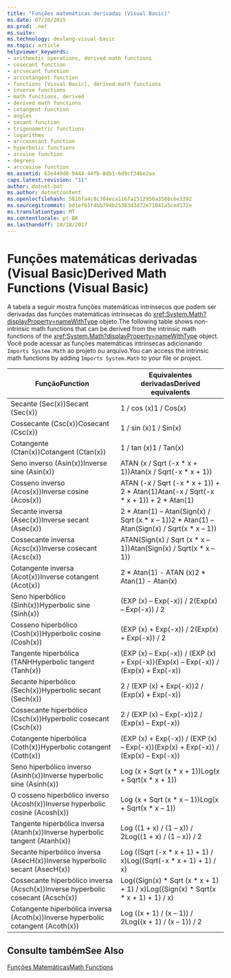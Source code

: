 ```yaml
---
title: "Funções matemáticas derivadas (Visual Basic)"
ms.date: 07/20/2015
ms.prod: .net
ms.suite: 
ms.technology: devlang-visual-basic
ms.topic: article
helpviewer_keywords:
- arithmetic operations, derived math functions
- cosecant function
- arcsecant function
- arccotangent function
- functions [Visual Basic], derived math functions
- inverse functions
- math functions, derived
- derived math functions
- cotangent function
- angles
- secant function
- trigonometric functions
- logarithms
- arccosecant function
- hyperbolic functions
- arcsine function
- degrees
- arccosine function
ms.assetid: 63e449d8-9444-44fb-8db1-6d9cf346e2aa
caps.latest.revision: "11"
author: dotnet-bot
ms.author: dotnetcontent
ms.openlocfilehash: 5816fa4c8c384eca116fa1512950a3588c6e3392
ms.sourcegitcommit: bd1ef61f4bb794b25383d3d72e71041a5ced172e
ms.translationtype: MT
ms.contentlocale: pt-BR
ms.lasthandoff: 10/18/2017
---
```

# <a name="derived-math-functions-visual-basic"></a><span data-ttu-id="1cda5-102">Funções matemáticas derivadas (Visual Basic)</span><span class="sxs-lookup"><span data-stu-id="1cda5-102">Derived Math Functions (Visual Basic)</span></span>
<span data-ttu-id="1cda5-103">A tabela a seguir mostra funções matemáticas intrínsecos que podem ser derivadas das funções matemáticas intrínsecas do <xref:System.Math?displayProperty=nameWithType> objeto.</span><span class="sxs-lookup"><span data-stu-id="1cda5-103">The following table shows non-intrinsic math functions that can be derived from the intrinsic math functions of the <xref:System.Math?displayProperty=nameWithType> object.</span></span> <span data-ttu-id="1cda5-104">Você pode acessar as funções matemáticas intrínsecas adicionando `Imports System.Math` ao projeto ou arquivo.</span><span class="sxs-lookup"><span data-stu-id="1cda5-104">You can access the intrinsic math functions by adding `Imports System.Math` to your file or project.</span></span>  
  
|<span data-ttu-id="1cda5-105">Função</span><span class="sxs-lookup"><span data-stu-id="1cda5-105">Function</span></span>|<span data-ttu-id="1cda5-106">Equivalentes derivadas</span><span class="sxs-lookup"><span data-stu-id="1cda5-106">Derived equivalents</span></span>|  
|--------------|-------------------------|  
|<span data-ttu-id="1cda5-107">Secante (Sec(x))</span><span class="sxs-lookup"><span data-stu-id="1cda5-107">Secant (Sec(x))</span></span>|<span data-ttu-id="1cda5-108">1 / cos (x)</span><span class="sxs-lookup"><span data-stu-id="1cda5-108">1 / Cos(x)</span></span>|  
|<span data-ttu-id="1cda5-109">Cossecante (Csc(x))</span><span class="sxs-lookup"><span data-stu-id="1cda5-109">Cosecant (Csc(x))</span></span>|<span data-ttu-id="1cda5-110">1 / sin (x)</span><span class="sxs-lookup"><span data-stu-id="1cda5-110">1 / Sin(x)</span></span>|  
|<span data-ttu-id="1cda5-111">Cotangente (Ctan(x))</span><span class="sxs-lookup"><span data-stu-id="1cda5-111">Cotangent (Ctan(x))</span></span>|<span data-ttu-id="1cda5-112">1 / tan (x)</span><span class="sxs-lookup"><span data-stu-id="1cda5-112">1 / Tan(x)</span></span>|  
|<span data-ttu-id="1cda5-113">Seno inverso (Asin(x))</span><span class="sxs-lookup"><span data-stu-id="1cda5-113">Inverse sine (Asin(x))</span></span>|<span data-ttu-id="1cda5-114">ATAN (x / Sqrt (-x * x + 1))</span><span class="sxs-lookup"><span data-stu-id="1cda5-114">Atan(x / Sqrt(-x * x + 1))</span></span>|  
|<span data-ttu-id="1cda5-115">Cosseno inverso (Acos(x))</span><span class="sxs-lookup"><span data-stu-id="1cda5-115">Inverse cosine (Acos(x))</span></span>|<span data-ttu-id="1cda5-116">ATAN (-x / Sqrt (-x * x + 1)) + 2 \* Atan(1)</span><span class="sxs-lookup"><span data-stu-id="1cda5-116">Atan(-x / Sqrt(-x * x + 1)) + 2 \* Atan(1)</span></span>|  
|<span data-ttu-id="1cda5-117">Secante inversa (Asec(x))</span><span class="sxs-lookup"><span data-stu-id="1cda5-117">Inverse secant (Asec(x))</span></span>|<span data-ttu-id="1cda5-118">2 * Atan(1) – Atan(Sign(x) / Sqrt (x \* x – 1))</span><span class="sxs-lookup"><span data-stu-id="1cda5-118">2 * Atan(1) – Atan(Sign(x) / Sqrt(x \* x – 1))</span></span>|  
|<span data-ttu-id="1cda5-119">Cossecante inversa (Acsc(x))</span><span class="sxs-lookup"><span data-stu-id="1cda5-119">Inverse cosecant (Acsc(x))</span></span>|<span data-ttu-id="1cda5-120">ATAN(Sign(x) / Sqrt (x * x – 1))</span><span class="sxs-lookup"><span data-stu-id="1cda5-120">Atan(Sign(x) / Sqrt(x * x – 1))</span></span>|  
|<span data-ttu-id="1cda5-121">Cotangente inversa (Acot(x))</span><span class="sxs-lookup"><span data-stu-id="1cda5-121">Inverse cotangent (Acot(x))</span></span>|<span data-ttu-id="1cda5-122">2 * Atan(1) - ATAN (x)</span><span class="sxs-lookup"><span data-stu-id="1cda5-122">2 * Atan(1) - Atan(x)</span></span>|  
|<span data-ttu-id="1cda5-123">Seno hiperbólico (Sinh(x))</span><span class="sxs-lookup"><span data-stu-id="1cda5-123">Hyperbolic sine (Sinh(x))</span></span>|<span data-ttu-id="1cda5-124">(EXP (x) – Exp(-x)) / 2</span><span class="sxs-lookup"><span data-stu-id="1cda5-124">(Exp(x) – Exp(-x)) / 2</span></span>|  
|<span data-ttu-id="1cda5-125">Cosseno hiperbólico (Cosh(x))</span><span class="sxs-lookup"><span data-stu-id="1cda5-125">Hyperbolic cosine (Cosh(x))</span></span>|<span data-ttu-id="1cda5-126">(EXP (x) + Exp(-x)) / 2</span><span class="sxs-lookup"><span data-stu-id="1cda5-126">(Exp(x) + Exp(-x)) / 2</span></span>|  
|<span data-ttu-id="1cda5-127">Tangente hiperbólica (TANH</span><span class="sxs-lookup"><span data-stu-id="1cda5-127">Hyperbolic tangent (Tanh(x))</span></span>|<span data-ttu-id="1cda5-128">(EXP (x) – Exp(-x)) / (EXP (x) + Exp(-x))</span><span class="sxs-lookup"><span data-stu-id="1cda5-128">(Exp(x) – Exp(-x)) / (Exp(x) + Exp(-x))</span></span>|  
|<span data-ttu-id="1cda5-129">Secante hiperbólico (Sech(x))</span><span class="sxs-lookup"><span data-stu-id="1cda5-129">Hyperbolic secant (Sech(x))</span></span>|<span data-ttu-id="1cda5-130">2 / (EXP (x) + Exp(-x))</span><span class="sxs-lookup"><span data-stu-id="1cda5-130">2 / (Exp(x) + Exp(-x))</span></span>|  
|<span data-ttu-id="1cda5-131">Cossecante hiperbólico (Csch(x))</span><span class="sxs-lookup"><span data-stu-id="1cda5-131">Hyperbolic cosecant (Csch(x))</span></span>|<span data-ttu-id="1cda5-132">2 / (EXP (x) – Exp(-x))</span><span class="sxs-lookup"><span data-stu-id="1cda5-132">2 / (Exp(x) – Exp(-x))</span></span>|  
|<span data-ttu-id="1cda5-133">Cotangente hiperbólica (Coth(x))</span><span class="sxs-lookup"><span data-stu-id="1cda5-133">Hyperbolic cotangent (Coth(x))</span></span>|<span data-ttu-id="1cda5-134">(EXP (x) + Exp(-x)) / (EXP (x) – Exp(-x))</span><span class="sxs-lookup"><span data-stu-id="1cda5-134">(Exp(x) + Exp(-x)) / (Exp(x) – Exp(-x))</span></span>|  
|<span data-ttu-id="1cda5-135">Seno hiperbólico inverso (Asinh(x))</span><span class="sxs-lookup"><span data-stu-id="1cda5-135">Inverse hyperbolic sine (Asinh(x))</span></span>|<span data-ttu-id="1cda5-136">Log (x + Sqrt (x * x + 1))</span><span class="sxs-lookup"><span data-stu-id="1cda5-136">Log(x + Sqrt(x * x + 1))</span></span>|  
|<span data-ttu-id="1cda5-137">O cosseno hiperbólico inverso (Acosh(x))</span><span class="sxs-lookup"><span data-stu-id="1cda5-137">Inverse hyperbolic cosine (Acosh(x))</span></span>|<span data-ttu-id="1cda5-138">Log (x + Sqrt (x * x – 1))</span><span class="sxs-lookup"><span data-stu-id="1cda5-138">Log(x + Sqrt(x * x – 1))</span></span>|  
|<span data-ttu-id="1cda5-139">Tangente hiperbólica inversa (Atanh(x))</span><span class="sxs-lookup"><span data-stu-id="1cda5-139">Inverse hyperbolic tangent (Atanh(x))</span></span>|<span data-ttu-id="1cda5-140">Log ((1 + x) / (1 – x)) / 2</span><span class="sxs-lookup"><span data-stu-id="1cda5-140">Log((1 + x) / (1 – x)) / 2</span></span>|  
|<span data-ttu-id="1cda5-141">Secante hiperbólico inversa (AsecH(x))</span><span class="sxs-lookup"><span data-stu-id="1cda5-141">Inverse hyperbolic secant (AsecH(x))</span></span>|<span data-ttu-id="1cda5-142">Log ((Sqrt (-x * x + 1) + 1) / x)</span><span class="sxs-lookup"><span data-stu-id="1cda5-142">Log((Sqrt(-x * x + 1) + 1) / x)</span></span>|  
|<span data-ttu-id="1cda5-143">Cossecante hiperbólico inversa (Acsch(x))</span><span class="sxs-lookup"><span data-stu-id="1cda5-143">Inverse hyperbolic cosecant (Acsch(x))</span></span>|<span data-ttu-id="1cda5-144">Log((Sign(x) * Sqrt (x \* x + 1) + 1) / x)</span><span class="sxs-lookup"><span data-stu-id="1cda5-144">Log((Sign(x) * Sqrt(x \* x + 1) + 1) / x)</span></span>|  
|<span data-ttu-id="1cda5-145">Cotangente hiperbólica inversa (Acoth(x))</span><span class="sxs-lookup"><span data-stu-id="1cda5-145">Inverse hyperbolic cotangent (Acoth(x))</span></span>|<span data-ttu-id="1cda5-146">Log ((x + 1) / (x – 1)) / 2</span><span class="sxs-lookup"><span data-stu-id="1cda5-146">Log((x + 1) / (x – 1)) / 2</span></span>|  
  
## <a name="see-also"></a><span data-ttu-id="1cda5-147">Consulte também</span><span class="sxs-lookup"><span data-stu-id="1cda5-147">See Also</span></span>  
 [<span data-ttu-id="1cda5-148">Funções Matemáticas</span><span class="sxs-lookup"><span data-stu-id="1cda5-148">Math Functions</span></span>](../../../visual-basic/language-reference/functions/math-functions.md)
